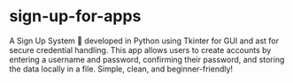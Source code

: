 # sign-up-for-apps
A Sign Up System 🔐 developed in Python using Tkinter for GUI and ast for secure credential handling. This app allows users to create accounts by entering a username and password, confirming their password, and storing the data locally in a file. Simple, clean, and beginner-friendly!
